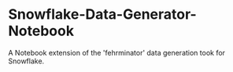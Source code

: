 # Snowflake-Data-Generator-Notebook
A Notebook extension of the 'fehrminator' data generation took for Snowflake.
